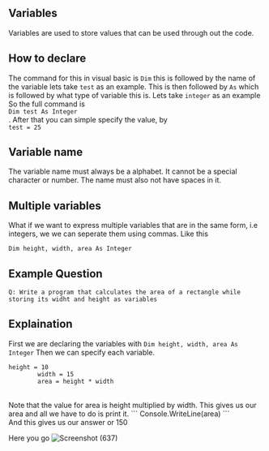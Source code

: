 ## Variables
Variables are used to store values that can be used through out the code.
## How to declare
The command for this in visual basic is ``` Dim ``` this is followed by the name of the variable lets take ``` test ``` as an example. This is then followed by ``` As ``` which is followed by what type of variable this is. Lets take ``` integer ``` as an example
So the full command is <br> ``` Dim test As Integer ``` <br>. After that you can simple specify the value, by <br> ``` test = 25 ``` <br>
## Variable name
The variable name must always be a alphabet. It cannot be a special character or number. The name must also not have spaces in it.
## Multiple variables
What if we want to express multiple variables that are in the same form, i.e integers, we we can seperate them using commas. Like this <br>
```
Dim height, width, area As Integer
  ```
## Example Question
``` Q: Write a program that calculates the area of a rectangle while storing its widht and height as variables ```
## Explaination
First we are declaring the variables with
``` Dim height, width, area As Integer ```
Then we can specify each variable.
```
height = 10
        width = 15
        area = height * width
```
<br>
Note that the value for area is height multiplied by width. This gives us our area and all we have to do is print it.
```
Console.WriteLine(area)
```
<br> And this gives us our answer or 150


Here you go ![Screenshot (637)](https://user-images.githubusercontent.com/79893903/130921168-c2f6134c-8be3-46d5-9618-644fda230008.png)
